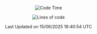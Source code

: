 <div align="center">

<br />

 <!--START_SECTION:waka-->
![Code Time](http://img.shields.io/badge/Code%20Time-4%2C742%20hrs%201%20min-blue)

![Lines of code](https://img.shields.io/badge/%EC%A0%80%EB%8A%94%20%EC%97%AC%ED%83%9C%EA%B9%8C%EC%A7%80%20-1.9%20million%20%EC%A4%84%EC%9D%98%20%EC%BD%94%EB%93%9C%EB%A5%BC%20%EC%9E%91%EC%84%B1%ED%96%88%EC%96%B4%EC%9A%94.-blue)


 Last Updated on 15/06/2025 18:40:54 UTC
<!--END_SECTION:waka-->

</div>
